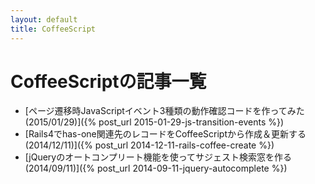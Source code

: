 ```yaml
---
layout: default
title: CoffeeScript
---
```

# CoffeeScriptの記事一覧

- [ページ遷移時JavaScriptイベント3種類の動作確認コードを作ってみた(2015/01/29)]({% post_url 2015-01-29-js-transition-events %})
- [Rails4でhas-one関連先のレコードをCoffeeScriptから作成＆更新する(2014/12/11)]({% post_url 2014-12-11-rails-coffee-create %})
- [jQueryのオートコンプリート機能を使ってサジェスト検索窓を作る(2014/09/11)]({% post_url 2014-09-11-jquery-autocomplete %})
